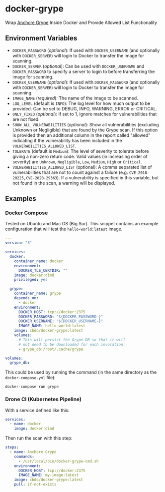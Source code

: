 # docker-grype

Wrap [Anchore Grype](https://github.com/anchore/grype) Inside Docker and Provide Allowed List Functionality

## Environment Variables

- `DOCKER_PASSWORD` (_optional_): If used with `DOCKER_USERNAME` (and
  optionally with `DOCKER_SERVER`) will login to Docker to transfer the image
  for scanning.
- `DOCKER_SERVER` (_optional_): Can be used with `DOCKER_USERNAME` and
  `DOCKER_PASSWORD` to specify a server to login to before transferring the
  image for scanning.
- `DOCKER_USERNAME` (_optional_): If used with `DOCKER_PASSWORD` (and
  optionally with `DOCKER_SERVER`) will login to Docker to transfer the image
  for scanning.
- `IMAGE_NAME` (_required_):  The name of the image to be scanned.
- `LOG_LEVEL` (default is `INFO`):  The log level for how much output to be
  provided.  Can be set to DEBUG, INFO, WARNING, ERROR or CRITICAL.
- `ONLY_FIXED` (_optional_): If set to 1, ignore matches for vulnerabilities
  that are not fixed.
- `SHOW_ALL_VULNERABILITIES` (_optional_): Show all vulnerabilities (excluding
  Unknown or Negligible) that are found by the Grype scan.  If this option is
  provided then an additional column in the report called "allowed" indicating
  if the vulnerability has been included in the `VULNERABILITIES_ALLOWED_LIST`.
- `TOLERATE` (default is `Medium`): The level of severity to tolerate before
  giving a non-zero return code.  Valid values (in increasing order of
  severity) are `Unknown`, `Negligible`, `Low`, `Medium`, `High` or `Critical`.
- `VULNERABILITIES_ALLOWED_LIST` (optional): A comma separated list of
  vulnerabilities that are not to count against a failure (e.g.
  `CVE-2018-20225,CVE-2020-29363`).  If a vulnerability is specified in this
  variable, but not found in the scan, a warning will be displayed.

## Examples

### Docker Compose

Tested on Ubuntu and Mac OS (Big Sur).  This snippet contains
an example configuration that will test the `hello-world:latest` image.

```YAML
---
version: "3"

services:
  docker:
    container_name: docker
    environment:
      DOCKER_TLS_CERTDIR: ""
    image: docker:dind
    privileged: yes

  grype:
    container_name: grype
    depends_on:
      - docker
    environment:
      DOCKER_HOST: tcp://docker:2375
      DOCKER_PASSWORD: "${DOCKER_PASSWORD-}"
      DOCKER_USERNAME: "${DOCKER_USERNAME-}"
      IMAGE_NAME: hello-world:latest
    image: cbdq/docker-grype:latest
    volumes:
      # This will persist the Grype DB so that it will
      # not need to be downloaded for each invocation.
      - grype_db:/root/.cache/grype

volumes:
  grype_db:
```

This could be used by running the command (in the same directory as the
`docker-compose.yml` file):

```shell
docker-compose run grype
```

### Drone CI (Kubernetes Pipeline)

With a service defined like this:

```YAML
services:
  - name: docker
    image: docker:dind
```

Then run the scan with this step:

```YAML
steps:
  - name: Anchore Grype
    commands:
      - /usr/local/bin/docker-grype-cmd.sh
    environment:
      DOCKER_HOST: tcp://docker:2375
      IMAGE_NAME: my-image:latest
    image: cbdq/docker-grype:latest
    pull: if-not-exists
```

